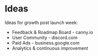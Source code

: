 # Ideas

Ideas for growth post launch week:

- Feedback & Roadmap Board - canny.io
- User Community - discord.com
- Paid Ads - business.google.com
- Analytics & continuous improvement